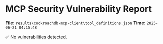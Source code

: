 # MCP Security Vulnerability Report
**File:** `results\cockroachdb-mcp-client\tool_definitions.json`
**Time:** `2025-06-21 04:15:48`

✅ No vulnerabilities detected.